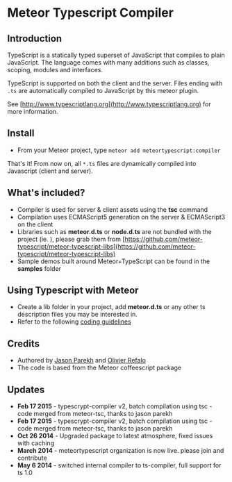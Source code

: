 # Meteor Typescript Compiler

## Introduction

TypeScript is a statically typed superset of JavaScript that compiles to plain JavaScript. The language comes with many additions such as classes, scoping, modules and interfaces.

TypeScript is supported on both the client and the server. Files ending with `.ts` are automatically compiled to JavaScript by this meteor plugin.

See [http://www.typescriptlang.org](http://www.typescriptlang.org) for more information.

## Install

* From your Meteor project, type `meteor add meteortypescript:compiler`

That's it! From now on, all `*.ts` files are dynamically compiled into Javascript (client and server).

## What's included?

* Compiler is used for server & client assets using the **tsc** command
* Compilation uses ECMAScript5 generation on the server & ECMAScript3 on the client
* Libraries such as **meteor.d.ts** or **node.d.ts** are not bundled with the project (ie. ), please grab them from [https://github.com/meteor-typescript/meteor-typescript-libs](https://github.com/meteor-typescript/meteor-typescript-libs)
* Sample demos built around Meteor+TypeScript can be found in the **samples** folder

## Using Typescript with Meteor

* Create a lib folder in your project, add **meteor.d.ts** or any other ts description files you may be interested in.
* Refer to the following [coding guidelines](https://github.com/meteor-typescript/meteor-typescript-libs#usage-collections)

## Credits

* Authored by [Jason Parekh](https://github.com/jasonparekh) and [Olivier Refalo](https://github.com/orefalo)
* The code is based from the Meteor coffeescript package

## Updates

* **Feb 17 2015** - typescrypt-compiler v2, batch compilation using tsc - code merged from meteor-tsc, thanks to jason parekh 
* **Feb 17 2015** - typescrypt-compiler v2, batch compilation using tsc - code merged from meteor-tsc, thanks to jason parekh 
* **Oct 26 2014** - Upgraded package to latest atmosphere, fixed issues with caching
* **March 2014** - meteortypescript organization is now live. please join and contribute
* **May 6 2014** - switched internal compiler to ts-compiler, full support for ts 1.0
